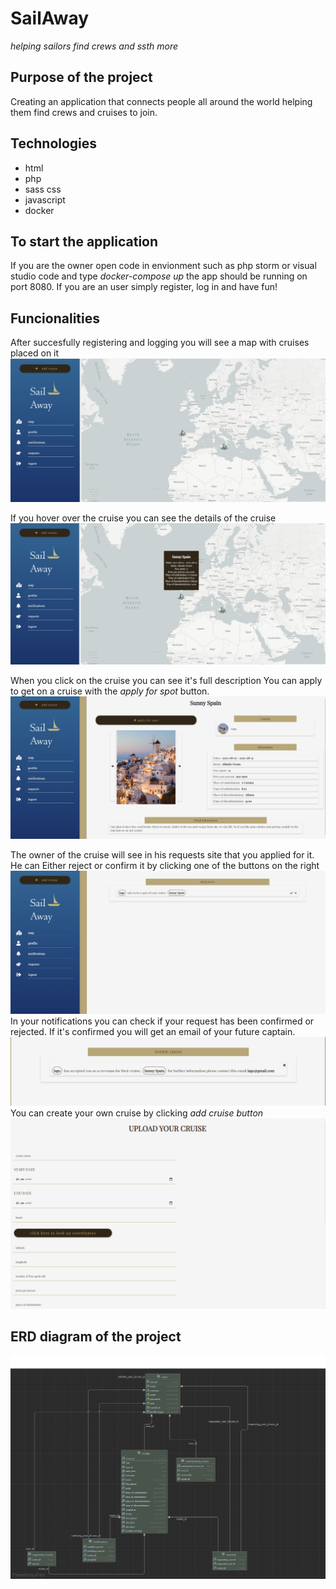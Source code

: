 # SailAway

*helping sailors find crews and ssth more*


## Purpose of the project
Creating an application that connects people all around the world helping them find crews and cruises to join.

## Technologies
- html
- php
- sass css
- javascript
- docker

## To start the application
If you are the owner open code in envionment such as php storm or visual studio code and type *docker-compose up* the app should be running on port 8080. 
If you are an user simply register, log in and have fun!

## Funcionalities
After succesfully registering and logging you will see a map with cruises placed on it
![map](./screenshots/1.png)

If you hover over the cruise you can see the details of the cruise 
![map](./screenshots/2.png)

When you click on the cruise you can see it's full description You can apply to get on a cruise with the *apply for spot* button.
![map](./screenshots/3.png)

The owner of the cruise will see in his requests site that you applied for it. He can Either reject or confirm it by clicking one of the buttons on the right
![map](./screenshots/4.png)
In your notifications you can check if your request has been confirmed or rejected. If it's confirmed you will get an email of your future captain.
![map](./screenshots/5.png)
 You can create your own cruise by clicking *add cruise button*
 ![map](./screenshots/6.png)
 
 ## ERD diagram of the project
 ![map](./screenshots/7.png)
